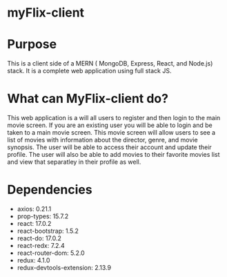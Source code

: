 # myFlix-client
# Purpose   
This is a client side of a MERN ( MongoDB, Express, React, and Node.js) stack. It is a complete web application using full stack JS. 
# What can MyFlix-client do?
This web application is a will all users to register and then login to the main movie screen. If you are an existing user you will be able to login and be taken to a main movie screen.
This movie screen will allow users to see a list of movies with information about the director, genre, and movie synopsis. 
The user will be able to access their account and update their profile. The user will also be able to 
add movies to their favorite movies list and view that separatley in their profile as well. 
# Dependencies
* axios: 0.21.1
* prop-types: 15.7.2
* react: 17.0.2
* react-bootstrap: 1.5.2
* react-do: 17.0.2
* react-redx: 7.2.4
* react-router-dom: 5.2.0
* redux: 4.1.0
* redux-devtools-extension: 2.13.9
